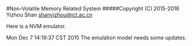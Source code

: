 #Non-Volatile Memory Related System
#####Copyright (C) 2015-2016 Yizhou Shan <shanyizhou@ict.ac.cn>

Here is a NVM emulator.

Mon Dec  7 14:19:37 CST 2015
The emulation model needs some updates.
